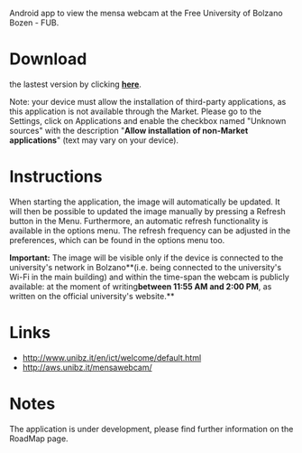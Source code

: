 Android app to view the mensa webcam at the Free University of Bolzano Bozen - FUB.

# Download #

the lastest version by clicking **[here](http://isthemensafull.googlecode.com/files/Mensa_0.2.2_Beta.apk)**.

Note: your device must allow the installation of third-party applications, as this application is not available through the Market. Please go to the Settings, click on Applications and enable the checkbox named "Unknown sources" with the description "**Allow installation of non-Market applications**" (text may vary on your device).

# Instructions #

When starting the application, the image will automatically be updated. It will then be possible to updated the image manually by pressing a Refresh button in the Menu. Furthermore, an automatic refresh functionality is available in the options menu. The refresh frequency can be adjusted in the preferences, which can be found in the options menu too.

**Important:** The image will be visible only if the device is connected to the university's network in Bolzano**(i.e. being connected to the university's Wi-Fi in the main building) and within the time-span the webcam is publicly available: at the moment of writing**between 11:55 AM and 2:00 PM**, as written on the official university's website.**

# Links #
  * http://www.unibz.it/en/ict/welcome/default.html
  * http://aws.unibz.it/mensawebcam/

# Notes #

The application is under development, please find further information on the RoadMap page.